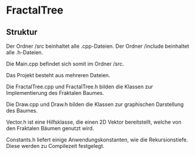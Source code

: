 # FractalTree
## Struktur
Der Ordner /src beinhaltet alle .cpp-Dateien.
Der Ordner /include beinhaltet alle .h-Dateien.

Die Main.cpp befindet sich somit im Ordner /src.

Das Projekt besteht aus mehreren Dateien.

Die FractalTree.cpp und FractalTree.h bilden die Klassen zur Implementierung des Fraktalen Baumes.

Die Draw.cpp und Draw.h bilden die Klassen zur graphischen Darstellung des Baumes.

Vector.h ist eine Hilfsklasse, die einen 2D Vektor bereitstellt, 
welche von den Fraktalen Bäumen genutzt wird.

Constants.h liefert einige Anwendungskonstanten, wie die Rekursionstiefe. 
Diese werden zu Compilezeit festgelegt.
